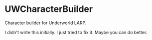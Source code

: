 # UWCharacterBuilder
Character builder for Underworld LARP.

I didn't write this initially. I just tried to fix it. Maybe you can do better.
